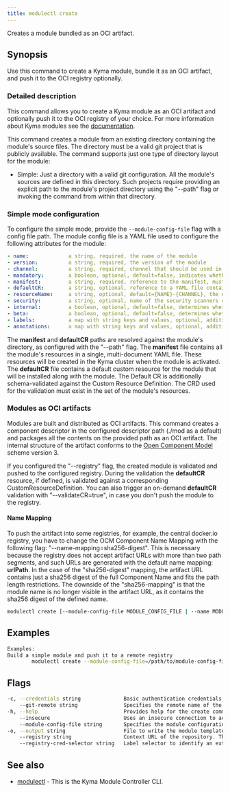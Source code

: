 ```yaml
---
title: modulectl create
---
```


Creates a module bundled as an OCI artifact.

## Synopsis

Use this command to create a Kyma module, bundle it as an OCI artifact, and push it to the OCI registry optionally.

### Detailed description

This command allows you to create a Kyma module as an OCI artifact and optionally push it to the OCI registry of your choice.
For more information about Kyma modules see the [documentation](https://kyma-project.io/#/06-modules/README).

This command creates a module from an existing directory containing the module's source files.
The directory must be a valid git project that is publicly available.
The command supports just one type of directory layout for the module:
- Simple: Just a directory with a valid git configuration. All the module's sources are defined in this directory.
Such projects require providing an explicit path to the module's project directory using the "--path" flag or invoking the command from within that directory.

### Simple mode configuration

To configure the simple mode, provide the `--module-config-file` flag with a config file path.
The module config file is a YAML file used to configure the following attributes for the module:

```yaml
- name:             a string, required, the name of the module
- version:          a string, required, the version of the module
- channel:          a string, required, channel that should be used in the ModuleTemplate CR
- mandatory:        a boolean, optional, default=false, indicates whether the module is mandatory to be installed on all clusters
- manifest:         a string, required, reference to the manifest, must be a relative file name
- defaultCR:        a string, optional, reference to a YAML file containing the default CR for the module, must be a relative file name
- resourceName:     a string, optional, default={NAME}-{CHANNEL}, the name for the ModuleTemplate CR that will be created
- security:         a string, optional, name of the security scanners config file
- internal:         a boolean, optional, default=false, determines whether the ModuleTemplate CR should have the internal flag or not
- beta:             a boolean, optional, default=false, determines whether the ModuleTemplate CR should have the beta flag or not
- labels:           a map with string keys and values, optional, additional labels for the generated ModuleTemplate CR
- annotations:      a map with string keys and values, optional, additional annotations for the generated ModuleTemplate CR
```

The **manifest** and **defaultCR** paths are resolved against the module's directory, as configured with the "--path" flag.
The **manifest** file contains all the module's resources in a single, multi-document YAML file. These resources will be created in the Kyma cluster when the module is activated.
The **defaultCR** file contains a default custom resource for the module that will be installed along with the module.
The Default CR is additionally schema-validated against the Custom Resource Definition. The CRD used for the validation must exist in the set of the module's resources.

### Modules as OCI artifacts
Modules are built and distributed as OCI artifacts. 
This command creates a component descriptor in the configured descriptor path (./mod as a default) and packages all the contents on the provided path as an OCI artifact.
The internal structure of the artifact conforms to the [Open Component Model](https://ocm.software/) scheme version 3.

If you configured the "--registry" flag, the created module is validated and pushed to the configured registry.
During the validation the **defaultCR** resource, if defined, is validated against a corresponding CustomResourceDefinition.
You can also trigger an on-demand **defaultCR** validation with "--validateCR=true", in case you don't push the module to the registry.

#### Name Mapping
To push the artifact into some registries, for example, the central docker.io registry, you have to change the OCM Component Name Mapping with the following flag: "--name-mapping=sha256-digest". This is necessary because the registry does not accept artifact URLs with more than two path segments, and such URLs are generated with the default name mapping: **urlPath**. In the case of the "sha256-digest" mapping, the artifact URL contains just a sha256 digest of the full Component Name and fits the path length restrictions. The downside of the "sha256-mapping" is that the module name is no longer visible in the artifact URL, as it contains the sha256 digest of the defined name.

```bash
modulectl create [--module-config-file MODULE_CONFIG_FILE | --name MODULE_NAME --version MODULE_VERSION] [--path MODULE_DIRECTORY] [--registry MODULE_REGISTRY] [flags]
```

## Examples

```bash
Examples:
Build a simple module and push it to a remote registry
		modulectl create --module-config-file=/path/to/module-config-file --registry http://localhost:5001/unsigned --insecure
```

## Flags

```bash
-c, --credentials string              Basic authentication credentials for the given repository in the <user:password> format.
    --git-remote string               Specifies the remote name of the wanted GitHub repository. For example "origin" or "upstream" (default "origin").
-h, --help                            Provides help for the create command.
    --insecure                        Uses an insecure connection to access the registry.
    --module-config-file string       Specifies the module configuration file.
-o, --output string                   File to write the module template if the module is uploaded to a registry (default "template.yaml").
    --registry string                 Context URL of the repository. The repository URL will be automatically added to the repository contexts in the module descriptor.
    --registry-cred-selector string   Label selector to identify an externally created Secret of type "kubernetes.io/dockerconfigjson". It allows the image to be accessed in private image registries. It can be used when you push your module to a registry with authenticated access. For example, "label1=value1,label2=value2".
```

## See also

* [modulectl](modulectl.md)	 - This is the Kyma Module Controller CLI.


